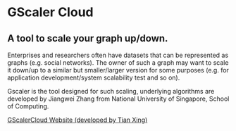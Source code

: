 # GScaler Cloud
## A tool to scale your graph up/down.
Enterprises and researchers often have datasets that can be represented as graphs (e.g. social networks). The owner of such a graph may want to scale it down/up to a similar but smaller/larger version for some purposes (e.g. for application development/system scalability test and so on).

Gscaler is the tool designed for such scaling, underlying algorithms are developed by Jiangwei Zhang from National University of Singapore, School of Computing.

[GScalerCloud Website (developed by Tian Xing)](http://scaler.d2.comp.nus.edu.sg/GScalerFront/)